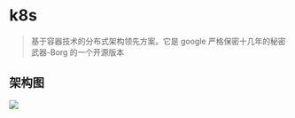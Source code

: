 # k8s

> 基于容器技术的分布式架构领先方案。它是 google 严格保密十几年的秘密武器-Borg 的一个开源版本



## 架构图

![](http://ww1.sinaimg.cn/large/a75caef7gy1g3jpeh5f2vj20ga0hsjvk.jpg)

